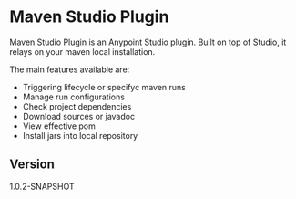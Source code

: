 Maven Studio Plugin
=========

Maven Studio Plugin is an Anypoint Studio plugin. Built on top of Studio, it relays on your maven local installation.

The main features available are:
  - Triggering lifecycle or specifyc maven runs
  - Manage run configurations
  - Check project dependencies
  - Download sources or javadoc
  - View effective pom
  - Install jars into local repository

Version
----

1.0.2-SNAPSHOT

